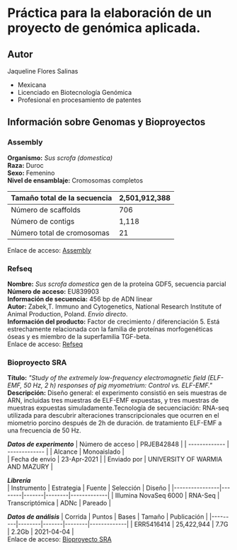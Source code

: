 # Práctica para la elaboración de un proyecto de genómica aplicada.

## **Autor**  
Jaqueline Flores Salinas  
 - Mexicana  
 - Licenciado en Biotecnología Genómica  
 - Profesional en procesamiento de patentes    
   
## **Información sobre Genomas y Bioproyectos**  
### **Assembly**  
**Organismo:** _Sus scrofa (domestica)_  
**Raza:** Duroc  
**Sexo:** Femenino  
**Nivel de ensamblaje:** Cromosomas completos  

| Tamaño total de la secuencia | 2,501,912,388 | 
| ------------- | ------------- |
| Número de scaffolds | 706 |  
| Número de contigs  | 1,118 |  
| Número total de cromosomas | 21 |  

Enlace de acceso: [Assembly](https://www.ncbi.nlm.nih.gov/assembly/GCF_000003025.6)

### **Refseq**  
**Nombre:** _Sus scrofa domestica_ gen de la proteína GDF5, secuencia parcial  
**Número de acceso:** EU839903  
**Información de secuencia:** 456 bp de ADN linear  
**Autor:** Zabek,T. Immuno and Cytogenetics, National Research Institute of Animal Production, Poland. _Envío directo_.  
**Información del producto:** Factor de crecimiento / diferenciación 5. Está estrechamente relacionada con la familia de proteínas morfogenéticas óseas y es miembro de la superfamilia TGF-beta.  
Enlace de acceso: [Refseq](https://www.ncbi.nlm.nih.gov/nuccore/EU839903.1)

### **Bioproyecto SRA**  
**Título:** _"Study of the extremely low-frequency electromagnetic field (ELF-EMF, 50 Hz, 2 h) responses of pig myometrium: Control vs. ELF-EMF."_  
**Descripción:** Diseño general: el experimento consistió en seis muestras de ARN, incluidas tres muestras de ELF-EMF expuestas, y tres muestras de muestras expuestas simuladamente.Tecnología de secuenciación: RNA-seq utilizada para descubrir alteraciones transcripcionales que ocurren en el miometrio porcino después de 2h de duración. de tratamiento ELF-EMF a una frecuencia de 50 Hz.  

**_Datos de experimento_**
| Número de acceso | PRJEB42848 | 
| ------------- | ------------- |
| Alcance | Monoaislado |  
| Fecha de envio | 23-Apr-2021 |
| Enviado por | UNIVERSITY OF WARMIA AND MAZURY |  

**_Librería_**  
| Instrumento | Estrategia | Fuente | Selección | Diseño |
|----------------|--------|-------|--------|-------------|
| Illumina NovaSeq 6000 | RNA-Seq | Transcriptómica | ADNc | Pareado |  

**_Datos de análisis_**
| Corrida | Puntos | Bases | Tamaño | Publicación |
|---------|--------|-------|--------|-------------|
| ERR5416414 | 25,422,944 | 7.7G | 2.2Gb | 2021-04-04 |  
Enlace de acceso: [Bioproyecto SRA](https://www.ncbi.nlm.nih.gov/sra/ERX5200982[accn])
